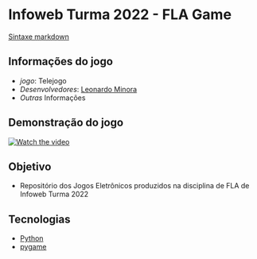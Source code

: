 # Infoweb Turma 2022 - FLA Game

[Sintaxe markdown](https://docs.github.com/pt/get-started/writing-on-github/getting-started-with-writing-and-formatting-on-github/basic-writing-and-formatting-syntax)

## Informações do jogo
- *jogo*: Telejogo
- *Desenvolvedores*: [Leonardo Minora](https://github.com/leonardo-minora)
- *Outras* Informações

## Demonstração do jogo
[![Watch the video](https://i.imgur.com/vKb2F1B.png)](https://youtu.be/vt5fpE0bzSY)

## Objetivo
- Repositório dos Jogos Eletrônicos produzidos na disciplina de FLA de Infoweb Turma 2022

## Tecnologias
- [Python](https://www.python.org/)
- [pygame](https://www.pygame.org/)
